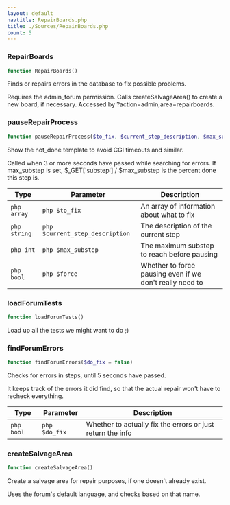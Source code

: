 ```yaml
---
layout: default
navtitle: RepairBoards.php
title: ./Sources/RepairBoards.php
count: 5
---
```


### RepairBoards

```php
function RepairBoards()
```
Finds or repairs errors in the database to fix possible problems.

Requires the admin_forum permission.
Calls createSalvageArea() to create a new board, if necessary.
Accessed by ?action=admin;area=repairboards.

### pauseRepairProcess

```php
function pauseRepairProcess($to_fix, $current_step_description, $max_substep = 0, $force = false)
```
Show the not_done template to avoid CGI timeouts and similar.

Called when 3 or more seconds have passed while searching for errors.
If max_substep is set, $_GET['substep'] / $max_substep is the percent
done this step is.

Type|Parameter|Description
---|---|---
`php array`|`php $to_fix`|An array of information about what to fix
`php string`|`php $current_step_description`|The description of the current step
`php int`|`php $max_substep`|The maximum substep to reach before pausing
`php bool`|`php $force`|Whether to force pausing even if we don't really need to

### loadForumTests

```php
function loadForumTests()
```
Load up all the tests we might want to do ;)



### findForumErrors

```php
function findForumErrors($do_fix = false)
```
Checks for errors in steps, until 5 seconds have passed.

It keeps track of the errors it did find, so that the actual repair
won't have to recheck everything.

Type|Parameter|Description
---|---|---
`php bool`|`php $do_fix`|Whether to actually fix the errors or just return the info

### createSalvageArea

```php
function createSalvageArea()
```
Create a salvage area for repair purposes, if one doesn't already exist.

Uses the forum's default language, and checks based on that name.

